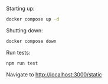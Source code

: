 Starting up:

```bash
docker compose up -d
```

Shutting down:

```bash
docker compose down
```

Run tests:

```bash
npm run test
```

Navigate to <a href="http://localhost:3000/static" target="_blank">http://localhost:3000/static</a>
